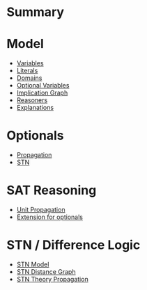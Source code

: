 # Summary

# Model

- [Variables](./variables.md)
- [Literals](./literals.md)
- [Domains]()
- [Optional Variables](optional-variables.md)
- [Implication Graph]()
- [Reasoners]()
- [Explanations]()

# Optionals

- [Propagation](./optionals/propagation.md)
- [STN](./optionals/stn.md)

# SAT Reasoning


- [Unit Propagation]()
- [Extension for optionals](./sat/optional-reasoning.md)

# STN / Difference Logic 

- [STN Model](./stn-model.md)
- [STN Distance Graph](./stn-distances.md)
- [STN Theory Propagation](./stn-theory-propagation.md)